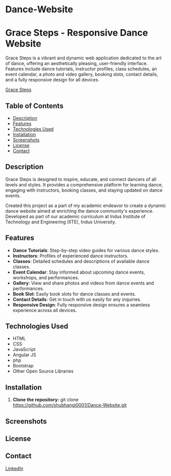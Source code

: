 # Dance-Website

# Grace Steps - Responsive Dance Website

Grace Steps is a vibrant and dynamic web application dedicated to the art of dance, offering an aesthetically pleasing, user-friendly interface. Features include dance tutorials, instructor profiles, class schedules, an event calendar, a photo and video gallery, booking slots, contact details, and a fully responsive design for all devices.

[Grace Steps](https://shubhangi0001.github.io/projects/dance/)

## Table of Contents

- [Description](#description)
- [Features](#features)
- [Technologies Used](#technologies-used)
- [Installation](#installation)
- [Screenshots](#screenshots)
- [License](#license)
- [Contact](#contact)

## Description

Grace Steps is designed to inspire, educate, and connect dancers of all levels and styles. It provides a comprehensive platform for learning dance, engaging with instructors, booking classes, and staying updated on dance events.

Created this project as a part of my academic endeavor to create a dynamic dance website aimed at enriching the dance community's experience. Developed as part of our academic curriculum at Indus Institute of Technology and Engineering (IITE), Indus University.

## Features

- **Dance Tutorials**: Step-by-step video guides for various dance styles.
- **Instructors**: Profiles of experienced dance instructors.
- **Classes**: Detailed schedules and descriptions of available dance classes.
- **Event Calendar**: Stay informed about upcoming dance events, workshops, and performances.
- **Gallery**: View and share photos and videos from dance events and performances.
- **Book Slot**: Easily book slots for dance classes and events.
- **Contact Details**: Get in touch with us easily for any inquiries.
- **Responsive Design**: Fully responsive design ensures a seamless experience across all devices.

## Technologies Used

- HTML
- CSS
- JavaScript
- Angular JS
- php
- Bootstrap
- Other Open Source Libraries

## Installation

1. **Clone the repository:**
   git clone https://github.com/shubhangi0001/Dance-Website.git

## Screenshots

## License

## Contact
[LinkedIn ](https://www.linkedin.com/in/shubhangi23/)
